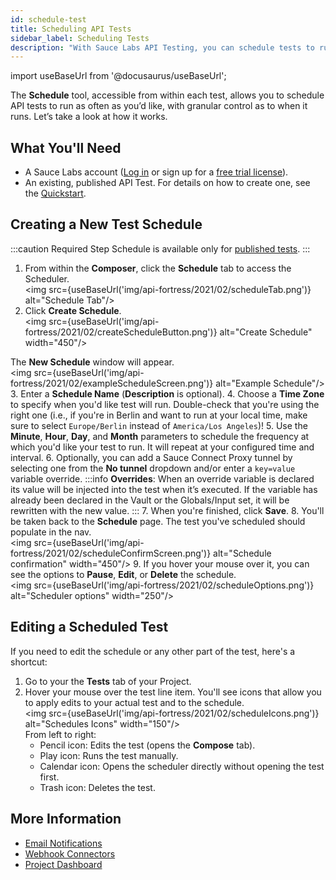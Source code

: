 ```yaml
---
id: schedule-test
title: Scheduling API Tests
sidebar_label: Scheduling Tests
description: "With Sauce Labs API Testing, you can schedule tests to run as often as you’d like, with granular control as to when they run."
---
```


import useBaseUrl from '@docusaurus/useBaseUrl';

The **Schedule** tool, accessible from within each test, allows you to schedule API tests to run as often as you’d like, with granular control as to when it runs. Let’s take a look at how it works.

## What You'll Need

* A Sauce Labs account ([Log in](https://accounts.saucelabs.com/am/XUI/#login/) or sign up for a [free trial license](https://saucelabs.com/sign-up)).
* An existing, published API Test. For details on how to create one, see the [Quickstart](/api-testing/quickstart/).


## Creating a New Test Schedule

:::caution Required Step
Schedule is available only for [published tests](/api-testing/quickstart/#publish-your-test).
:::

1. From within the **Composer**, click the **Schedule** tab to access the Scheduler.<br/><img src={useBaseUrl('img/api-fortress/2021/02/scheduleTab.png')} alt="Schedule Tab"/>
2. Click **Create Schedule**.<br/><img src={useBaseUrl('img/api-fortress/2021/02/createScheduleButton.png')} alt="Create Schedule" width="450"/>

  The **New Schedule** window will appear.<br/><img src={useBaseUrl('img/api-fortress/2021/02/exampleScheduleScreen.png')} alt="Example Schedule"/>
3. Enter a **Schedule Name** (**Description** is optional).
4. Choose a **Time Zone** to specify when you'd like test will run. Double-check that you're using the right one (i.e., if you're in Berlin and want to run at your local time, make sure to select `Europe/Berlin` instead of `America/Los Angeles`)!
5. Use the **Minute**, **Hour**, **Day**, and **Month** parameters to schedule the frequency at which you'd like your test to run. It will repeat at your configured time and interval.
6. Optionally, you can add a Sauce Connect Proxy tunnel by selecting one from the **No tunnel** dropdown and/or enter a `key=value` variable override.
:::info
__Overrides__: When an override variable is declared its value will be injected into the test when it’s executed. If the variable has already been declared in the Vault or the Globals/Input set, it will be rewritten with the new value.
:::
7. When you're finished, click **Save**.
8. You'll be taken back to the **Schedule** page. The test you've scheduled should populate in the nav.<br/><img src={useBaseUrl('img/api-fortress/2021/02/scheduleConfirmScreen.png')} alt="Schedule confirmation" width="450"/>
9. If you hover your mouse over it, you can see the options to **Pause**, **Edit**, or **Delete** the schedule.<br/><img src={useBaseUrl('img/api-fortress/2021/02/scheduleOptions.png')} alt="Scheduler options" width="250"/>


## Editing a Scheduled Test

If you need to edit the schedule or any other part of the test, here's a shortcut:
1. Go to your the **Tests** tab of your Project.
1. Hover your mouse over the test line item. You'll see icons that allow you to apply edits to your actual test and to the schedule.<br/><img src={useBaseUrl('img/api-fortress/2021/02/scheduleIcons.png')} alt="Schedules Icons" width="150"/><br/>
   From left to right:
    * Pencil icon: Edits the test (opens the **Compose** tab).
    * Play icon: Runs the test manually.
    * Calendar icon: Opens the scheduler directly without opening the test first.
    * Trash icon: Deletes the test.

## More Information

* [Email Notifications](/api-testing/project-access/#email-notifications)
* [Webhook Connectors](/api-testing/integrations/pagerduty-webhooks/)
* [Project Dashboard](/api-testing/project-dashboard/)